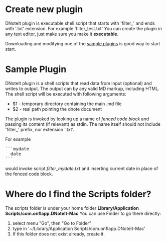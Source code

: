 # Create new plugin

DNoteIt plugin is executable shell script that starts with 'filter_' and ends with '.txt' extension. For example 'filter_test.txt'
You can create the plugin in any text editor, just make sure you make it **executable**.

Downloading and modifying one of the [sample plugins](https://github.com/onflapp/DNoteItPlugins) is good way to start start.

# Sample Plugin

DNoteIt plugin is a shell scripts that read data from input (optional) and writes to output. The output can by any valid MD markup, including HTML.
The shell script will be executed with following arguments:

- $1 - temporary directory containing the main .md file
- $2 - real path pointing the dnote document

The plugin is invoked by looking up a name of *fenced code block* and passing its content (if relevant) as stdin.
The name itself should not include 'filter_' prefix, nor extension '.txt'.

For example

<pre>
```mydate
  date
```
</pre>

would invoke script *filter_mydate.txt* and inserting current date in place of the fenced code block.

# Where do I find the Scripts folder?

The scripts folder is under your home folder **Library/Application Scripts/com.onflapp.DNoteIt-Mac**
You can use Finder to go there directly:

1. select menu "Go", then "Go to Folder"
2. type in '~/Library/Application Scripts/com.onflapp.DNoteIt-Mac'
3. If this folder does not exist already, create it.
